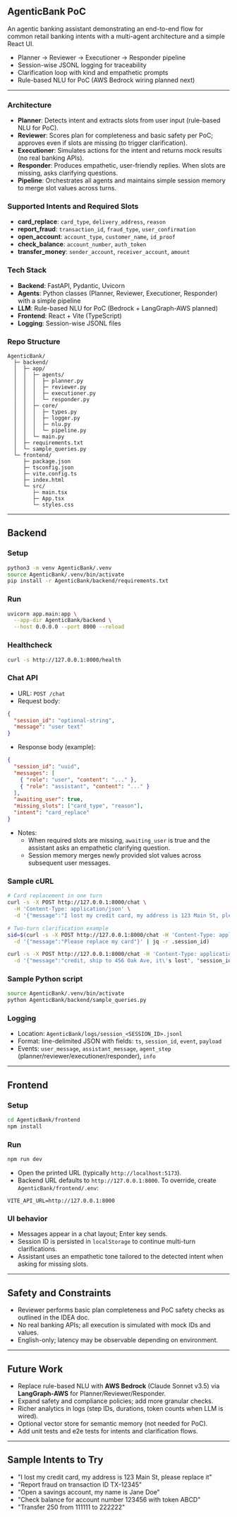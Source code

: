 ## AgenticBank PoC

An agentic banking assistant demonstrating an end-to-end flow for common retail banking intents with a multi-agent architecture and a simple React UI.

- Planner → Reviewer → Executioner → Responder pipeline
- Session-wise JSONL logging for traceability
- Clarification loop with kind and empathetic prompts
- Rule-based NLU for PoC (AWS Bedrock wiring planned next)

---

### Architecture
- **Planner**: Detects intent and extracts slots from user input (rule-based NLU for PoC).
- **Reviewer**: Scores plan for completeness and basic safety per PoC; approves even if slots are missing (to trigger clarification).
- **Executioner**: Simulates actions for the intent and returns mock results (no real banking APIs).
- **Responder**: Produces empathetic, user-friendly replies. When slots are missing, asks clarifying questions.
- **Pipeline**: Orchestrates all agents and maintains simple session memory to merge slot values across turns.

### Supported Intents and Required Slots
- **card_replace**: `card_type`, `delivery_address`, `reason`
- **report_fraud**: `transaction_id`, `fraud_type`, `user_confirmation`
- **open_account**: `account_type`, `customer_name`, `id_proof`
- **check_balance**: `account_number`, `auth_token`
- **transfer_money**: `sender_account`, `receiver_account`, `amount`

### Tech Stack
- **Backend**: FastAPI, Pydantic, Uvicorn
- **Agents**: Python classes (Planner, Reviewer, Executioner, Responder) with a simple pipeline
- **LLM**: Rule-based NLU for PoC (Bedrock + LangGraph-AWS planned)
- **Frontend**: React + Vite (TypeScript)
- **Logging**: Session-wise JSONL files

### Repo Structure
```
AgenticBank/
  ├─ backend/
  │  ├─ app/
  │  │  ├─ agents/
  │  │  │  ├─ planner.py
  │  │  │  ├─ reviewer.py
  │  │  │  ├─ executioner.py
  │  │  │  └─ responder.py
  │  │  ├─ core/
  │  │  │  ├─ types.py
  │  │  │  ├─ logger.py
  │  │  │  ├─ nlu.py
  │  │  │  └─ pipeline.py
  │  │  └─ main.py
  │  ├─ requirements.txt
  │  └─ sample_queries.py
  └─ frontend/
     ├─ package.json
     ├─ tsconfig.json
     ├─ vite.config.ts
     ├─ index.html
     └─ src/
        ├─ main.tsx
        ├─ App.tsx
        └─ styles.css
```

---

## Backend

### Setup
```bash
python3 -m venv AgenticBank/.venv
source AgenticBank/.venv/bin/activate
pip install -r AgenticBank/backend/requirements.txt
```

### Run
```bash
uvicorn app.main:app \
  --app-dir AgenticBank/backend \
  --host 0.0.0.0 --port 8000 --reload
```

### Healthcheck
```bash
curl -s http://127.0.0.1:8000/health
```

### Chat API
- URL: `POST /chat`
- Request body:
```json
{
  "session_id": "optional-string",
  "message": "user text"
}
```
- Response body (example):
```json
{
  "session_id": "uuid",
  "messages": [
    { "role": "user", "content": "..." },
    { "role": "assistant", "content": "..." }
  ],
  "awaiting_user": true,
  "missing_slots": ["card_type", "reason"],
  "intent": "card_replace"
}
```
- Notes:
  - When required slots are missing, `awaiting_user` is true and the assistant asks an empathetic clarifying question.
  - Session memory merges newly provided slot values across subsequent user messages.

### Sample cURL
```bash
# Card replacement in one turn
curl -s -X POST http://127.0.0.1:8000/chat \
  -H 'Content-Type: application/json' \
  -d '{"message":"I lost my credit card, my address is 123 Main St, please replace it"}' | jq .

# Two-turn clarification example
sid=$(curl -s -X POST http://127.0.0.1:8000/chat -H 'Content-Type: application/json' \
  -d '{"message":"Please replace my card"}' | jq -r .session_id)

curl -s -X POST http://127.0.0.1:8000/chat -H 'Content-Type: application/json' \
  -d '{"message":"credit, ship to 456 Oak Ave, it\'s lost", "session_id":"'"$sid"'"}' | jq .
```

### Sample Python script
```bash
source AgenticBank/.venv/bin/activate
python AgenticBank/backend/sample_queries.py
```

### Logging
- Location: `AgenticBank/logs/session_<SESSION_ID>.jsonl`
- Format: line-delimited JSON with fields: `ts`, `session_id`, `event`, `payload`
- Events: `user_message`, `assistant_message`, `agent_step` (planner/reviewer/executioner/responder), `info`

---

## Frontend

### Setup
```bash
cd AgenticBank/frontend
npm install
```

### Run
```bash
npm run dev
```
- Open the printed URL (typically `http://localhost:5173`).
- Backend URL defaults to `http://127.0.0.1:8000`. To override, create `AgenticBank/frontend/.env`:
```
VITE_API_URL=http://127.0.0.1:8000
```

### UI behavior
- Messages appear in a chat layout; Enter key sends.
- Session ID is persisted in `localStorage` to continue multi-turn clarifications.
- Assistant uses an empathetic tone tailored to the detected intent when asking for missing slots.

---

## Safety and Constraints
- Reviewer performs basic plan completeness and PoC safety checks as outlined in the IDEA doc.
- No real banking APIs; all execution is simulated with mock IDs and values.
- English-only; latency may be observable depending on environment.

---

## Future Work
- Replace rule-based NLU with **AWS Bedrock** (Claude Sonnet v3.5) via **LangGraph-AWS** for Planner/Reviewer/Responder.
- Expand safety and compliance policies; add more granular checks.
- Richer analytics in logs (step IDs, durations, token counts when LLM is wired).
- Optional vector store for semantic memory (not needed for PoC).
- Add unit tests and e2e tests for intents and clarification flows.

---

## Sample Intents to Try
- "I lost my credit card, my address is 123 Main St, please replace it"
- "Report fraud on transaction ID TX-12345"
- "Open a savings account, my name is Jane Doe"
- "Check balance for account number 123456 with token ABCD"
- "Transfer 250 from 111111 to 222222" 